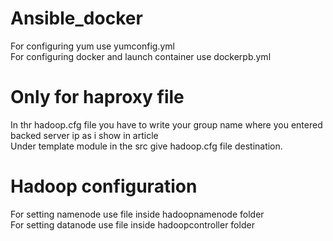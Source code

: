 # Ansible_docker

For configuring yum use yumconfig.yml<br/>
For configuring docker and launch container use dockerpb.yml
# Only for haproxy file
In thr hadoop.cfg file you have to write your group name where you entered backed server ip as i show in article<br/>
Under template module  in the src give hadoop.cfg file destination.
# Hadoop configuration
For setting namenode use file inside hadoopnamenode folder<br/>
For setting datanode use file inside hadoopcontroller folder
